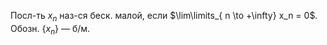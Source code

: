 Посл-ть $x_{n}$ наз-ся беск. малой, если $\lim\limits_{ n \to +\infty} x_n = 0$. Обозн. $\{ x_{n} \}$ — б/м.